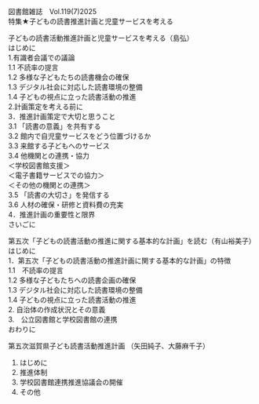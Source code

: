 図書館雑誌　Vol.119(7)2025  
特集★子どもの読書推進計画と児童サービスを考える  

子どもの読書活動推進計画と児童サービスを考える（島弘）  
  はじめに  
  1.有識者会議での議論  
  1.1  不読率の提言  
  1.2  多様な子どもたちの読書機会の確保  
  1.3  デジタル社会に対応した読書環境の整備  
  1.4  子どもの視点に立った読書活動の推進  
  2.計画策定を考える前に  
  3．推進計画策定で大切と思うこと  
  3.1  「読書の意義」を共有する  
  3.2  館内で自児童サービスをどう位置づけるか  
  3.3  来館する子どもへのサービス  
  3.4  他機関との連携・協力  
    ＜学校図書館支援＞  
    ＜電子書籍サービスでの協力＞  
    ＜その他の機関との連携＞  
  3.5  「読書の大切さ」を発信する  
  3.6  人材の確保・研修と資料費の充実  
  4．推進計画の重要性と限界  
  さいごに  

第五次「子どもの読書活動の推進に関する基本的な計画」を読む（有山裕美子）  
  はじめに  
  1．第五次「子どもの読書活動の推進計画に関する基本的な計画」の特徴  
  1.1　不読率の提言  
  1.2  多様な子どもたちへの読書企画の確保  
  1.3  デジタル社会に対応した読書環境の整備  
  1.4  子どもの視点に立った読書活動の推進  
  2.  自治体の作成状況とその意義  
  3.　公立図書館と学校図書館の連携  
  おわりに  

第五次滋賀県子ども読書活動推進計画 （矢田純子、大藤麻千子）
  1.  はじめに
  2.  推進体制
  3.  学校図書館連携推進協議会の開催
  4.  その他

  
  

